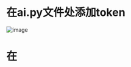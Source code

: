 # 在ai.py文件处添加token
![image](https://github.com/user-attachments/assets/a2ccbfff-33da-4505-866c-51592764d15f)
# 在
